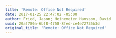 ```yaml
---
title: 'Remote: Office Not Required'
date: 2017-01-25 22:47:02 -05:00
author: Fried, Jason; Heinemeier Hansson, David
uuid: 20af780a-6bf8-4758-8fed-ce4e72735b3d
original_title: 'Remote: Office Not Required'
---
```


